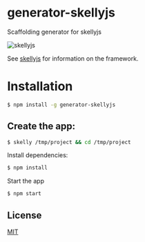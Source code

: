 # generator-skellyjs

Scaffolding generator for skellyjs

![skellyjs](https://avatars3.githubusercontent.com/u/14166772?v=3&s=200)

See [skellyjs](https://npmjs.com/package/skellyjs) for information on the framework.

# Installation

```bash
$ npm install -g generator-skellyjs
```

## Create the app:

```bash
$ skelly /tmp/project && cd /tmp/project
```

Install dependencies:

```bash
$ npm install
```

Start the app

```bash
$ npm start
```


## License

  [MIT](LICENSE)
